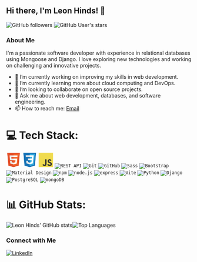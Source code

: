## Hi there, I'm Leon Hinds! 👋

![GitHub followers](https://img.shields.io/github/followers/lhinds86?style=social)
![GitHub User's stars](https://img.shields.io/github/stars/lhinds86?style=social)

### About Me

I'm a passionate software developer with experience in relational databases using Mongoose and Django. I love exploring new technologies and working on challenging and innovative projects.

- 🔭 I’m currently working on improving my skills in web development.
- 🌱 I’m currently learning more about cloud computing and DevOps.
- 👯 I’m looking to collaborate on open source projects.
- 💬 Ask me about web development, databases, and software engineering.
- 📫 How to reach me: [Email](mailto:leonhinds1986@gmail.com)
# 💻 Tech Stack:
<p align="left">
  <code><img src="https://raw.githubusercontent.com/devicons/devicon/master/icons/html5/html5-original.svg" alt="html5" width="40" height="40"/></code>
  <code><img src="https://raw.githubusercontent.com/devicons/devicon/master/icons/css3/css3-original.svg" alt="css3" width="40" height="40"/></code>
  <code><img src="https://raw.githubusercontent.com/devicons/devicon/master/icons/javascript/javascript-original.svg" alt="javascript" width="40" height="40"/></code>
  <code><img src="https://user-images.githubusercontent.com/25181517/192107858-fe19f043-c502-4009-8c47-476fc89718ad.png" alt="REST API" width="40" height="40"/></code>
  <code><img src="https://user-images.githubusercontent.com/25181517/192108372-f71d70ac-7ae6-4c0d-8395-51d8870c2ef0.png" alt="Git" width="40" height="40"/></code>
  <code><img src="https://user-images.githubusercontent.com/25181517/192108374-8da61ba1-99ec-41d7-80b8-fb2f7c0a4948.png" alt="GitHub" width="40" height="40"/></code>
  <code><img src="https://user-images.githubusercontent.com/25181517/192158956-48192682-23d5-4bfc-9dfb-6511ade346bc.png" alt="Sass" width="40" height="40"/></code>
  <code><img src="https://user-images.githubusercontent.com/25181517/183898054-b3d693d4-dafb-4808-a509-bab54cf5de34.png" alt="Bootstrap" width="40" height="40"/></code>
  <code><img src="https://user-images.githubusercontent.com/25181517/189716630-fe6c084c-6c66-43af-aa49-64c8aea4a5c2.png" alt="Material Design" width="40" height="40"/></code>
  <code><img src="https://user-images.githubusercontent.com/25181517/121401671-49102800-c959-11eb-9f6f-74d49a5e1774.png" alt="npm" width="40" height="40"/></code>
  <code><img src="https://user-images.githubusercontent.com/25181517/183568594-85e280a7-0d7e-4d1a-9028-c8c2209e073c.png" alt="node.js" width="40" height="40"/></code>
  <code><img src="https://user-images.githubusercontent.com/25181517/183859966-a3462d8d-1bc7-4880-b353-e2cbed900ed6.png" alt="express" width="40" height="40"/></code>
  <code><img src="https://github-production-user-asset-6210df.s3.amazonaws.com/62091613/261395532-b40892ef-efb8-4b0e-a6b5-d1cfc2f3fc35.png" alt="Vite" width="40" height="40"/></code>
  <code><img src="https://user-images.githubusercontent.com/25181517/183423507-c056a6f9-1ba8-4312-a350-19bcbc5a8697.png" alt="Python" width="40" height="40"/></code>
  <code><img src="https://github.com/marwin1991/profile-technology-icons/assets/62091613/9bf5650b-e534-4eae-8a26-8379d076f3b4" alt="Django" width="40" height="40"/></code>
  <code><img src="https://user-images.githubusercontent.com/25181517/117208740-bfb78400-adf5-11eb-97bb-09072b6bedfc.png" alt="PostgreSQL" width="40" height="40"/></code>
  <code><img src="https://user-images.githubusercontent.com/25181517/182884177-d48a8579-2cd0-447a-b9a6-ffc7cb02560e.png" alt="mongoDB" width="40" height="40"/></code>
</p>


# 📊 GitHub Stats:
![Leon Hinds' GitHub stats](https://github-readme-stats.vercel.app/api?username=lhinds86&show_icons=true&theme=radical)![Top Languages](https://github-readme-stats.vercel.app/api/top-langs/?username=lhinds86&layout=compact&theme=radical)

### Connect with Me

[![LinkedIn](https://img.shields.io/badge/LinkedIn-blue?style=flat&logo=linkedin&labelColor=blue)](https://www.linkedin.com/in/leon-hinds/)

